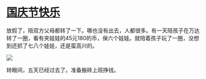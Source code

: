 # [国庆节快乐](https://github.com/jaaleng/jaaleng.github.io/issues/79)

放假了，陪双方父母都转了一下。哪也没有出去，人都很多。有一天陪孩子在万达转了一圈，看有夹娃娃的45元180的币，保六个娃娃。就陪着孩子玩了一圈，没想到还抓了七八个娃娃，还是蛮高兴的。

![](https://pic.superbed.cc/item/67022d61991d0115dfd808bf.jpg)

转眼间，五天已经过去了。准备搬砖上班挣钱。